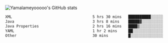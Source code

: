 ![Yamalameyooooo's GitHub stats](https://github-readme-stats.vercel.app/api?username=yamalameyooooo&theme=transparent&show_icons=true\&show=reviews,discussions_started,discussions_answered,prs_merged,prs_merged_percentage)

<!--START_SECTION:waka-->

```txt
XML                                    5 hrs 30 mins   ██████████░░░░░░░░░░░░░░░   40.53 %
Java                                   3 hrs 8 mins    █████▓░░░░░░░░░░░░░░░░░░░   23.04 %
Java Properties                        2 hrs 16 mins   ████▒░░░░░░░░░░░░░░░░░░░░   16.71 %
YAML                                   1 hr 2 mins     ██░░░░░░░░░░░░░░░░░░░░░░░   07.61 %
Other                                  30 mins         █░░░░░░░░░░░░░░░░░░░░░░░░   03.68 %
```

<!--END_SECTION:waka-->
